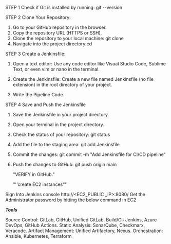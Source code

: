 STEP 1
Check if Git is installed by running: 
git --version

STEP 2
Clone Your Repository:
1. Go to your GitHub repository in the browser.
2. Copy the repository URL (HTTPS or SSH).
3. Clone the repository to your local machine: git clone <your-repository-url>
4. Navigate into the project directory:cd <your-project-directory>

STEP 3
Create a Jenkinsfile:
1. Open a text editor:
Use any code editor like Visual Studio Code, Sublime Text, or even vim or nano in the terminal.

2. Create the Jenkinsfile:
Create a new file named Jenkinsfile (no file extension) in the root directory of your project.

3. Write the Pipeline Code

STEP 4
Save and Push the Jenkinsfile

1. Save the Jenkinsfile in your project directory.
2. Open your terminal in the project directory.
3. Check the status of your repository:
   git status
4. Add the file to the staging area:
   git add Jenkinsfile
5. Commit the changes:
   git commit -m "Add Jenkinsfile for CI/CD pipeline"
6. Push the changes to GitHub:
   git push origin main

   "VERIFY in GitHub."

   "''create EC2 instances"''

Sign Into Jenkins console
http://<EC2_PUBLIC _IP>:8080/
Get the Administrator password by
hitting the below command in EC2

***Tools***

Source Control: GitLab, GitHub, Unified GitLab.
Build/CI: Jenkins, Azure DevOps, GitHub Actions.
Static Analysis: SonarQube, Checkmarx, Veracode.
Artifact Management: Unified Artifactory, Nexus.
Orchestration: Ansible, Kubernetes, Terraform

